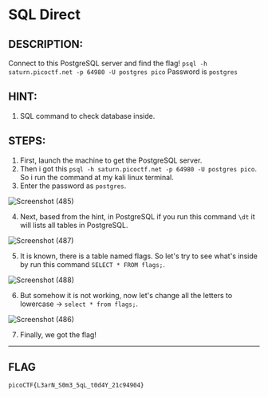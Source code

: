 # SQL Direct
## DESCRIPTION:
Connect to this PostgreSQL server and find the flag!
`psql -h saturn.picoctf.net -p 64980 -U postgres pico`
Password is `postgres`
## HINT:
1. SQL command to check database inside.
## STEPS:
1. First, launch the machine to get the PostgreSQL server.
2. Then i got this `psql -h saturn.picoctf.net -p 64980 -U postgres pico`. So i run the command at my kali linux terminal.
3. Enter the password as `postgres`.

![Screenshot (485)](https://user-images.githubusercontent.com/70703371/175775465-af4ae2e0-090f-468b-a161-020f376488e0.png)

4. Next, based from the hint, in PostgreSQL if you run this command `\dt` it will lists all tables in PostgreSQL.

![Screenshot (487)](https://user-images.githubusercontent.com/70703371/175775594-7b5fd1e8-2211-48b3-9b0c-94b50170fcdf.png)

5. It is known, there is a table named flags. So let's try to see what's inside by run this command `SELECT * FROM flags;`.

![Screenshot (488)](https://user-images.githubusercontent.com/70703371/175775672-7fae58d9-67c5-43df-904e-0dac2a6dd752.png)

6. But somehow it is not working, now let's change all the letters to lowercase -> `select * from flags;`.

![Screenshot (486)](https://user-images.githubusercontent.com/70703371/175775776-fef204c4-825c-495d-b9ec-3c18a6d07949.png)

7. Finally, we got the flag!

---

## FLAG

```
picoCTF{L3arN_S0m3_5qL_t0d4Y_21c94904}
```
